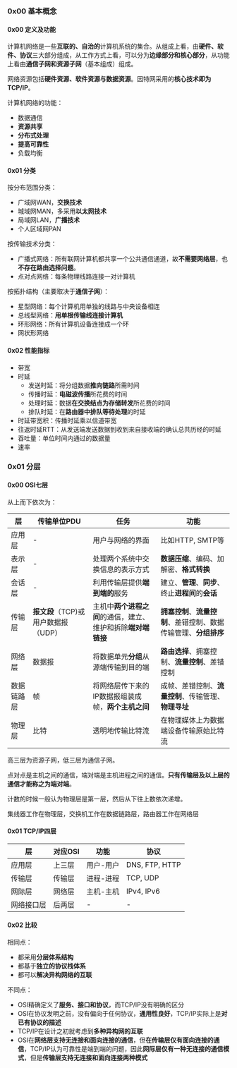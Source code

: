 ### 0x00 基本概念

#### 0x00 定义及功能

计算机网络是一些**互联的、自治的**计算机系统的集合。从组成上看，由**硬件、软件、协议**三大部分组成，从工作方式上看，可以分为**边缘部分和核心部分**，从功能上看由**通信子网和资源子网**（基本组成）组成。

网络资源包括**硬件资源、软件资源与数据资源**。因特网采用的**核心技术即为TCP/IP**。

计算机网络的功能：

* 数据通信
* **资源共享**
* **分布式处理**
* **提高可靠性**
* 负载均衡

#### 0x01 分类

按分布范围分类：

* 广域网WAN，**交换技术**
* 城域网MAN，多采用**以太网技术**
* 局域网LAN，**广播技术**
* 个人区域网PAN

按传输技术分类：

* 广播式网络：所有联网计算机都共享一个公共通信通道，故**不需要网络层**，也**不存在路由选择问题**。
* 点对点网络：每条物理线路连接一对计算机

按拓扑结构（主要取决于**通信子网**）：

* 星型网络：每个计算机用单独的线路与中央设备相连
* 总线型网络：**用单根传输线连接计算机**
* 环形网络：所有计算机设备连接成一个环
* 网状形网络

#### 0x02 性能指标

* 带宽
* 时延
  * 发送时延：将分组数据**推向链路**所需时间
  * 传播时延：**电磁波传播**所花费的时间
  * 处理时延：数据**在交换结点为存储转发**所花费的时间
  * 排队时延：在**路由器中排队等待处理**的时延
* 时延带宽积：传播时延乘以信道带宽
* 往返时延RTT：从发送端发送数据到收到来自接收端的确认总共历经的时延
* 吞吐量：单位时间内通过的数据量
* 速率

### 0x01 分层

#### 0x00 OSI七层

从上而下依次为：

| 层         | 传输单位PDU                         | 任务                                                         | 功能                                                         |
| ---------- | ----------------------------------- | ------------------------------------------------------------ | ------------------------------------------------------------ |
| 应用层     | -                                   | 用户与网络的界面                                             | 比如HTTP, SMTP等                                             |
| 表示层     | -                                   | 处理两个系统中交换信息的表示方式                             | **数据压缩**、编码、加解密、**格式转换**                     |
| 会话层     | -                                   | 利用传输层提供**端到端的**服务                               | 建立、**管理**、**同步**、终止**进程间**的**会话**           |
| 传输层     | **报文段**（TCP)或用户数据报（UDP） | 主机中**两个进程之间**的通信，建立、维护和拆除**端对端链接** | **拥塞控制**、**流量控制**、差错控制、数据传输管理、**分组排序** |
| 网络层     | 数据报                              | 将数据单元**分组**从源端传输到目的端                         | **路由选择**、拥塞控制、**流量控制**、差错控制               |
| 数据链路层 | 帧                                  | 将网络层传下来的IP数据报组装成帧，**两个主机之间**           | 成帧、差错控制、**流量控制**、传输管理、**物理寻址**         |
| 物理层     | 比特                                | 透明地传输比特流                                             | 在物理媒体上为数据端设备传输原始比特流                       |

高三层为资源子网，低三层为通信子网。

点对点是主机之间的通信，端对端是主机进程之间的通信。**只有传输层及以上层的通信才能称之为端对端**。

计数的时候一般认为物理层是第一层，然后从下往上数依次递增。

集线器工作在物理层，交换机工作在数据链路层，路由器工作在网络层

#### 0x01 TCP/IP四层

| 层         | 对应OSI | 功能      | 协议           |
| ---------- | ------- | --------- | -------------- |
| 应用层     | 上三层  | 用户-用户 | DNS, FTP, HTTP |
| 传输层     | 传输层  | 进程-进程 | TCP, UDP       |
| 网际层     | 网络层  | 主机-主机 | IPv4, IPv6     |
| 网络接口层 | 后两层  | -         | -              |

#### 0x02 比较

相同点：

* 都采用**分层体系结构**
* 都基于**独立的协议栈体系**
* 都可以**解决异构网络的互联**

不同点：

* OSI精确定义了**服务、接口和协议**，而TCP/IP没有明确的区分
* OSI在协议发明之前，没有偏向于任何协议，**通用性良好**，TCP/IP实际上是**对已有协议的描述**
* TCP/IP在设计之初就考虑到**多种异构网的互联**
* OSI在**网络层支持无连接和面向连接的通信**，但**在传输层仅有面向连接的通信**，TCP/IP认为可靠性是端到端的问题，因此**网际层仅有一种无连接的通信模式**，但是**传输层支持无连接和面向连接两种模式**

